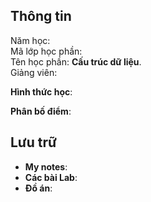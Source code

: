 ## Thông tin
Năm học:  
Mã lớp học phần:  
Tên học phần: **Cấu trúc dữ liệu**.  
Giảng viên:  

**Hình thức học**:

**Phân bố điểm**:

## Lưu trữ
- **My notes**:  
- **Các bài Lab**:  
- **Đồ án**:  
